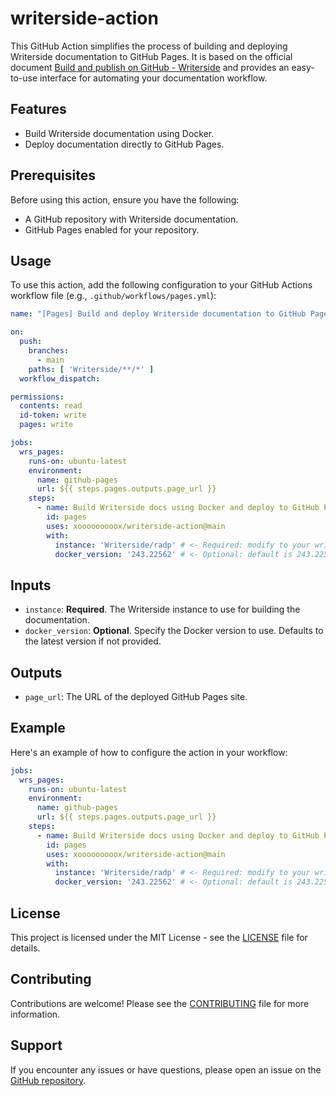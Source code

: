 # writerside-action

This GitHub Action simplifies the process of building and deploying Writerside documentation to GitHub Pages. It is
based on the
official document [Build and publish on GitHub - Writerside](https://www.jetbrains.com/help/writerside/deploy-docs-to-github-pages.html)
and provides an easy-to-use interface for automating your
documentation workflow.

## Features

- Build Writerside documentation using Docker.
- Deploy documentation directly to GitHub Pages.

## Prerequisites

Before using this action, ensure you have the following:

- A GitHub repository with Writerside documentation.
- GitHub Pages enabled for your repository.

## Usage

To use this action, add the following configuration to your GitHub Actions workflow file (e.g.,
`.github/workflows/pages.yml`):

```yaml
name: "[Pages] Build and deploy Writerside documentation to GitHub Pages"

on:
  push:
    branches:
      - main
    paths: [ 'Writerside/**/*' ]
  workflow_dispatch:

permissions:
  contents: read
  id-token: write
  pages: write

jobs:
  wrs_pages:
    runs-on: ubuntu-latest
    environment:
      name: github-pages
      url: ${{ steps.pages.outputs.page_url }}
    steps:
      - name: Build Writerside docs using Docker and deploy to GitHub Pages
        id: pages
        uses: xooooooooox/writerside-action@main
        with:
          instance: 'Writerside/radp' # <- Required: modify to your writerside instance
          docker_version: '243.22562' # <- Optional: default is 243.22562
```

## Inputs

- `instance`: **Required**. The Writerside instance to use for building the documentation.
- `docker_version`: **Optional**. Specify the Docker version to use. Defaults to the latest version if not provided.

## Outputs

- `page_url`: The URL of the deployed GitHub Pages site.

## Example

Here's an example of how to configure the action in your workflow:

```yaml
jobs:
  wrs_pages:
    runs-on: ubuntu-latest
    environment:
      name: github-pages
      url: ${{ steps.pages.outputs.page_url }}
    steps:
      - name: Build Writerside docs using Docker and deploy to GitHub Pages
        id: pages
        uses: xooooooooox/writerside-action@main
        with:
          instance: 'Writerside/radp' # <- Required: modify to your writerside instance
          docker_version: '243.22562' # <- Optional: default is 243.22562
```

## License

This project is licensed under the MIT License - see the [LICENSE](LICENSE) file for details.

## Contributing

Contributions are welcome! Please see the [CONTRIBUTING](CONTRIBUTING.md) file for more information.

## Support

If you encounter any issues or have questions, please open an issue on
the [GitHub repository](https://github.com/xooooooooox/writerside-action/issues).